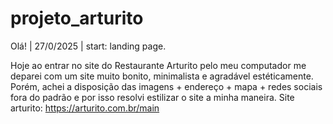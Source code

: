 # projeto_arturito

Olá! | 27/0/2025 | start: landing page.

Hoje ao entrar no site do Restaurante Arturito pelo meu computador me deparei com um site muito bonito, minimalista e  agradável estéticamente. Porém, achei a disposição das imagens + endereço + mapa + redes sociais fora do padrão e por isso resolvi estilizar o site a minha maneira.
Site arturito: https://arturito.com.br/main


